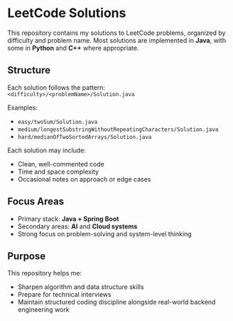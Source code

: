 # LeetCode Solutions

This repository contains my solutions to LeetCode problems, organized by difficulty and problem name. Most solutions are implemented in **Java**, with some in **Python** and **C++** where appropriate.

## Structure

Each solution follows the pattern:  
`<difficulty>/<problemName>/Solution.java`

Examples:
- `easy/twoSum/Solution.java`
- `medium/longestSubstringWithoutRepeatingCharacters/Solution.java`
- `hard/medianOfTwoSortedArrays/Solution.java`

Each solution may include:
- Clean, well-commented code
- Time and space complexity
- Occasional notes on approach or edge cases

## Focus Areas

- Primary stack: **Java + Spring Boot**
- Secondary areas: **AI** and **Cloud systems**
- Strong focus on problem-solving and system-level thinking

## Purpose

This repository helps me:
- Sharpen algorithm and data structure skills
- Prepare for technical interviews
- Maintain structured coding discipline alongside real-world backend engineering work